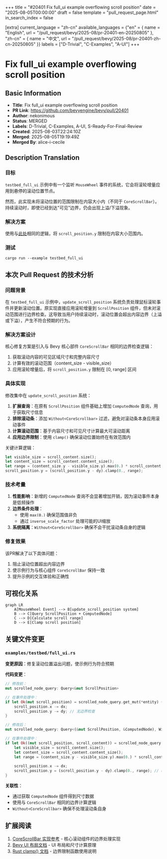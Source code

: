 +++
title = "#20401 Fix full_ui example overflowing scroll position"
date = "2025-08-05T00:00:00"
draft = false
template = "pull_request_page.html"
in_search_index = false

[extra]
current_language = "zh-cn"
available_languages = {"en" = { name = "English", url = "/pull_request/bevy/2025-08/pr-20401-en-20250805" }, "zh-cn" = { name = "中文", url = "/pull_request/bevy/2025-08/pr-20401-zh-cn-20250805" }}
labels = ["D-Trivial", "C-Examples", "A-UI"]
+++

# Fix full_ui example overflowing scroll position

## Basic Information
- **Title**: Fix full_ui example overflowing scroll position
- **PR Link**: https://github.com/bevyengine/bevy/pull/20401
- **Author**: nekonimous
- **Status**: MERGED
- **Labels**: D-Trivial, C-Examples, A-UI, S-Ready-For-Final-Review
- **Created**: 2025-08-03T22:24:10Z
- **Merged**: 2025-08-05T19:19:49Z
- **Merged By**: alice-i-cecile

## Description Translation
### 目标
`testbed_full_ui` 示例中有一个监听 `MouseWheel` 事件的系统，它会将滚轮增量应用到悬停的滚动位置节点。

然而，此实现未将滚动位置的范围限制在内容大小内（不同于 `CoreScrollBar`）。持续滚动时，即使已经到达"可见"边界，仍会出现上溢/下溢现象。

### 解决方案
使用与[此处](https://github.com/bevyengine/bevy/blob/197cbcb68ae1ccc8aa4e33cc3ab80afd960cf8a2/crates/bevy_core_widgets/src/core_scrollbar.rs#L209-L212)相同的逻辑，将 `scroll_position.y` 限制在内容大小范围内。

### 测试
`cargo run --example testbed_full_ui`

## 本次 Pull Request 的技术分析

### 问题背景
在 `testbed_full_ui` 示例中，`update_scroll_position` 系统负责处理鼠标滚轮事件并更新滚动位置。原实现直接应用滚轮增量到 `ScrollPosition` 组件，但未对滚动范围进行边界检查。这导致当用户持续滚动时，滚动位置会超出内容边界（上溢或下溢），产生不符合预期的行为。

### 解决方案设计
核心修复方案是引入与 Bevy 核心部件 `CoreScrollBar` 相同的边界检查逻辑：
1. 获取滚动内容的可见区域尺寸和完整内容尺寸
2. 计算有效的滚动范围（content_size - visible_size）
3. 应用滚轮增量后，将 `scroll_position.y` 限制在 [0, range] 区间

### 具体实现
修改集中在 `update_scroll_position` 系统：
1. **扩展查询**：在原有 `ScrollPosition` 组件基础上增加 `ComputedNode` 查询，用于获取尺寸信息
2. **排除滚动条**：添加 `Without<CoreScrollbar>` 过滤，避免对滚动条本身应用滚动事件
3. **计算滚动范围**：基于内容尺寸和可见尺寸计算最大可滚动距离
4. **应用边界限制**：使用 `clamp()` 确保滚动位置始终在有效范围内

关键计算逻辑：
```rust
let visible_size = scroll_content.size();
let content_size = scroll_content.content_size();
let range = (content_size.y - visible_size.y).max(0.) * scroll_content.inverse_scale_factor;
scroll_position.y = (scroll_position.y - dy).clamp(0., range);
```

### 技术考量
1. **性能影响**：新增的 `ComputedNode` 查询不会显著增加开销，因为滚动事件本身是低频操作
2. **边界条件处理**：
   - 使用 `max(0.)` 确保范围值非负
   - 通过 `inverse_scale_factor` 处理可能的UI缩放
3. **系统隔离**：`Without<CoreScrollbar>` 确保不会干扰滚动条自身的逻辑

### 修复效果
该PR解决了以下具体问题：
1. 阻止滚动位置超出内容边界
2. 使示例行为与核心组件 `CoreScrollBar` 保持一致
3. 提升示例的交互体验和正确性

## 可视化关系
```mermaid
graph LR
    A[MouseWheel Event] --> B[update_scroll_position system]
    B --> C[Query ScrollPosition + ComputedNode]
    C --> D[Calculate scroll range]
    D --> E[Clamp scroll position]
```

## 关键文件变更

### `examples/testbed/full_ui.rs`
**变更原因**：修复滚动位置溢出问题，使示例行为符合预期

**代码变更**：
```rust
// 修改前：
mut scrolled_node_query: Query<&mut ScrollPosition>

// 在事件处理中：
if let Ok(mut scroll_position) = scrolled_node_query.get_mut(*entity) {
    scroll_position.x -= dx;
    scroll_position.y -= dy; // 无边界检查
}
```

```rust
// 修改后：
mut scrolled_node_query: Query<(&mut ScrollPosition, &ComputedNode), Without<CoreScrollbar>>

// 在事件处理中：
if let Ok((mut scroll_position, scroll_content)) = scrolled_node_query.get_mut(*entity) {
    let visible_size = scroll_content.size();
    let content_size = scroll_content.content_size();
    let range = (content_size.y - visible_size.y).max(0.) * scroll_content.inverse_scale_factor;
    
    scroll_position.x -= dx;
    scroll_position.y = (scroll_position.y - dy).clamp(0., range); // 新增边界检查
}
```

**关联性**：
- 通过获取 `ComputedNode` 组件得到尺寸数据
- 使用与 `CoreScrollBar` 相同的边界计算逻辑
- `Without<CoreScrollbar>` 确保不处理滚动条自身

## 扩展阅读
1. [CoreScrollBar 实现参考](https://github.com/bevyengine/bevy/blob/main/crates/bevy_core_widgets/src/core_scrollbar.rs) - 核心滚动组件的边界处理实现
2. [Bevy UI 布局文档](https://bevyengine.org/learn/book/features/ui/) - UI 布局和尺寸计算原理
3. [Rust clamp() 文档](https://doc.rust-lang.org/std/primitive.f32.html#method.clamp) - 边界限制函数使用说明